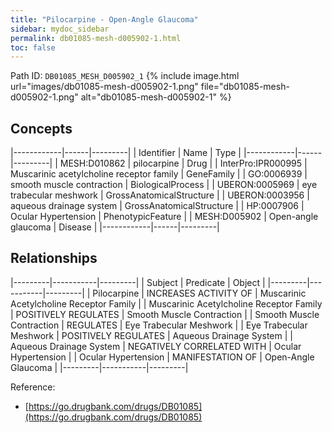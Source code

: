 ```yaml
---
title: "Pilocarpine - Open-Angle Glaucoma"
sidebar: mydoc_sidebar
permalink: db01085-mesh-d005902-1.html
toc: false 
---
```



Path ID: `DB01085_MESH_D005902_1`
{% include image.html url="images/db01085-mesh-d005902-1.png" file="db01085-mesh-d005902-1.png" alt="db01085-mesh-d005902-1" %}

## Concepts

|------------|------|---------|
| Identifier | Name | Type    |
|------------|------|---------|
| MESH:D010862 | pilocarpine | Drug |
| InterPro:IPR000995 | Muscarinic acetylcholine receptor family | GeneFamily |
| GO:0006939 | smooth muscle contraction | BiologicalProcess |
| UBERON:0005969 | eye trabecular meshwork | GrossAnatomicalStructure |
| UBERON:0003956 | aqueous drainage system | GrossAnatomicalStructure |
| HP:0007906 | Ocular Hypertension | PhenotypicFeature |
| MESH:D005902 | Open-angle glaucoma | Disease |
|------------|------|---------|

## Relationships

|---------|-----------|---------|
| Subject | Predicate | Object  |
|---------|-----------|---------|
| Pilocarpine | INCREASES ACTIVITY OF | Muscarinic Acetylcholine Receptor Family |
| Muscarinic Acetylcholine Receptor Family | POSITIVELY REGULATES | Smooth Muscle Contraction |
| Smooth Muscle Contraction | REGULATES | Eye Trabecular Meshwork |
| Eye Trabecular Meshwork | POSITIVELY REGULATES | Aqueous Drainage System |
| Aqueous Drainage System | NEGATIVELY CORRELATED WITH | Ocular Hypertension |
| Ocular Hypertension | MANIFESTATION OF | Open-Angle Glaucoma |
|---------|-----------|---------|

Reference: 
  - [https://go.drugbank.com/drugs/DB01085](https://go.drugbank.com/drugs/DB01085)
